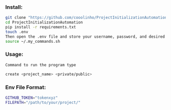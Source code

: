 ### Install: 
```bash
git clone "https://github.com/cooolinho/ProjectInitializationAutomation.git"
cd ProjectInitializationAutomation
pip install -r requirements.txt
touch .env
Then open the .env file and store your username, password, and desired file destination. Use the provided format at the bottom of this README.
source ~/.my_commands.sh
```

### Usage:
```bash
Command to run the program type

create <project_name> <private/public>
```

### Env File Format:
```bash
GITHUB_TOKEN="tokenxyz"
FILEPATH="/path/to/your/project/"
```
